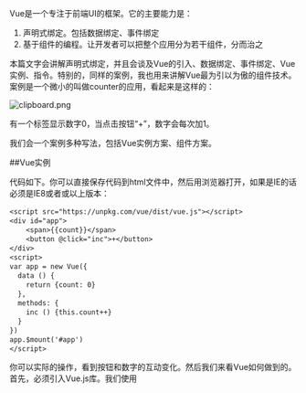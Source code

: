 Vue是一个专注于前端UI的框架。它的主要能力是：

1. 声明式绑定。包括数据绑定、事件绑定
2. 基于组件的编程。让开发者可以把整个应用分为若干组件，分而治之

本篇文字会讲解声明式绑定，并且会谈及Vue的引入、数据绑定、事件绑定、Vue实例、指令。特别的，同样的案例，我也用来讲解Vue最为引以为傲的组件技术。案例是一个微小的叫做counter的应用，看起来是这样的：

![clipboard.png](/img/bVFTaM)

有一个标签显示数字0，当点击按钮“+”，数字会每次加1。

我们会一个案例多种写法，包括Vue实例方案、组件方案。

##Vue实例

代码如下。你可以直接保存代码到html文件中，然后用浏览器打开，如果是IE的话必须是IE8或者或以上版本：

    <script src="https://unpkg.com/vue/dist/vue.js"></script>
    <div id="app">
        <span>{{count}}</span>
        <button @click="inc">+</button>
    </div>
    <script>
    var app = new Vue({
      data () {
        return {count: 0}
      },
      methods: {
        inc () {this.count++}
      }
    })
    app.$mount('#app')
    </script>
    
你可以实际的操作，看到按钮和数字的互动变化。然后我们来看Vue如何做到的。
首先，必须引入Vue.js库。我们使用<script>，像是任何古老的js库或者框架的引入一样，引入Vue.js。为了方便，我们没有下载vue.js ,而是使用了vue.js的一个网上提供的拷贝。此拷贝由[unpkg](http://unpkg.com/)提供。接下来的代码分为HTML标签和放置于<script>内的js代码。

随后我们看HTML。它就是有一个div标签内嵌套button和span标签，看起来和普通HTML别无二致。除了{{count}}、和@click属性之外。形如{{key}}的符号，是一种特殊的记号，表示的含义是：

    从该标签所在的Vue实例内的data函数返回的对象内查找名为‘key’的项目值，把这个值拿来填充{{key}}所占据的位置的内容。

具体到本案例，Vue实例内包含了data和methods。从而{{count}}最终定位得到返回对象，{count: 0}，从而得到值0，并使用0填充到`<span>`标签的内容上。这就是`<span>{{count}}</span>`的填充过程。

而@click表示的含义是：

  把button的onclick事件挂接到对应Vue实例的methods对象内的指定方法上。这里就是inc()方法。

我们已经多次提到了Vue实例，每个Vue.js应用都是通过构造函数Vue创建一个Vue的根实例启动的。形如：

  var vm = new Vue(option)
          
参数option是一个对象。我们在此案例看到它有一个data函数成员和一个methods成员。其实它还可以包含模板、挂载元素、方法、生命周期钩子。

此案例中，我会通过$mount方法把Vue实例和HTML内对应的标签块关联起来。当然，可以不使用$mount方法，而是采用`挂接元素`来指定，两者是等效的：

 new Vue({
          el:'#app',
          ...

但是我更喜欢$mount，因为它可以把：

1. Vue实例自身的内容
2. 它对HTML的关联

分成两件事。分开看会更好。

真正神奇的地方来了，这就是Vue的响应式编程特性。我们看到inc()方法内只是修改了this.count这个数字，UI上的<span>内容就会变化呢？我们本来以为的流程应该是：“我们首先修改this.count,然后拿这个修改过的值通过DOM API去更新<span>”。然而{{count}}这样的数据绑定，不仅仅意味着把this.count的值显示出来，也意味着当this.count被修改的时候，<span>的内容会跟着更新。这就是响应式编程，具体的魔法由Vue内部完成。开发者只要通过{{}}形式的声明，告诉Vue说，“我的这块内容应该显示Vue实例内的某个数据，并且当Vue实例数据更新时，这里的显示也要更新”即可。

Vue实例还做的另外一件事，是托管了data()返回的数据对象。数据对象的方法本来的做法是：
    
    this.$data.count
    
因为Vue实例的托管，你可以通过

    this.count

访问达到data对象的count。这样的简易设计，真是讨人喜欢。

再看下@click，它其实是v-on:click的简写，就是说本来应该写为：

    <button v-on:click="inc">+</button>

这里就需要引出一个非常常用的、叫做“指令”的概念。指令是带有v-前缀的特殊HTML标签属性。。指令的职责就是当其表达式的值改变时相应地将某些行为应用到DOM 上。

1. 指令能接受一个参数，在指令后以“：”指明。
2. 指令能接受一个修饰符，是以“.”指明的特殊后缀
3. 指令能接受一个属性值，预期是单一JavaScript表达式

让我们回顾一下在介绍里的例子：v-on就是一个指令，它接受一个参数为click，接受的属性值为inc。语义我们已经在上文提及，就是把onclick事件绑定到inc方法上。

指令的概念非常重要，也是扩展和复用代码的一种方式，除了我们看到的v-on，还有很多可以使用的指令，比如v-for用于循环复制当前标签等等。类似{{count}},其实可以使用v-text指令替代：

    <span v-text="count"></span>

更多指令我会在后续文章中继续提及。

我们从一个实际的app开始介绍vue.js。这个app就是一个todo管理的应用,它看起来是这样的：

![todoapp.png](todoapp.png)

作为一个可以使用的app，它可以：
1. 点击按钮add，可以把第一个input内的文字作为内容创建一个新的todo条目
2. 点击按钮X，可以删除对应的条目

如果你很性急，那么可以直接看代码：

http://codepen.io/1000copy/pen/ZBbdBp

首先是要html快速编写一个界面原型：

    
    <div id="todo-app">
        <h1>todo app</h1>
        <input type="text" placeholder='new todo'/><button>add</button>
        <ul>
          <li>item 1<button>X</button></li>
          <li>item 2<button>X</button></li>
          <li>item 3<button>X</button></li>
        </ul>
    <div>

现在我们加入vuejs的脚本文件。

    <script src="https://cdnjs.cloudflare.com/ajax/libs/vue/2.0.5/vue.common.js"></script>

随后，我们在script内创建Vue实例，并绑定到div#todo-app上，并且把静态的li换成动态的。这里同时添加了一个Vue实例方法，放在methods属性内，方法名为rm，以备删除事件发生时调用：
    
    var app= new Vue({
      el:'#todo-app',
      data:{
        items:['item 1','item 2','item 3'],
        todo:''
      },
      methods:{
        rm:function(i){
          this.items.splice(i,1)
        }
      }
    })
    
在html内，使用指令v-for从Vue实例内加载数据：

       <ul>
          <li v-for="(item, index) in items">{{item}}
            <button @click="rm(index)">X</button></li>
        </ul>
        
指令v-for会把当前所在元素（li）循环items长度指定的次数，把li重复多次渲染出来。因为当前Vue实例内的items长度为3，所以循环三次，和最初的html模板显示的内容是一致的。v-for不但可以按照每次循环取得当前项目item，还可以同时取出当前循环索引值，因为button内删除事件需要使用当前索引，这里把它取出来备用。注意另外一个特别的指令@click，它是v-on:click的缩写，标识绑定事件到rm方法上，参数为index。执行后，点击按钮x，我们就可以删除一个todo条目。

同样的，通过v-model指令，把input绑定到this.todo，把事件add绑定到按钮`add`:

    <input type="text" placeholder='new todo' v-model='todo'/> <button @click="add">add</button> 

并对应加入方法：

    methods:{
        add:function(){
          if(this.todo){
            this.items.push(this.todo)
            this.todo =''
          }
        },
    }

一个可以显示、添加、删除的todo应用就这样完成了。

